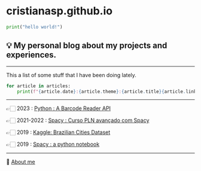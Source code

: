 # cristianasp.github.io

```python
print("hello world!")
```

##  💡 My personal blog about my projects and experiences.

---


This a list of some stuff that I have been doing lately.

```python
for article in articles:
    print(f"{article.date}:{article.theme}:{article.title}{article.link}")
```
---

👉🏻 2023 : [Python : A Barcode Reader API](fastapi-java)

👉🏻 2021-2022 : [Spacy : Curso PLN avançado com Spacy](spacy-course)

👉🏻 2019 :  [Kaggle: Brazilian Cities Dataset ](dataset-brazilian-cities)

👉🏻 2019 :  [Spacy : a python notebook](spacy-notebook)

---


🤗 [About me](about-me)

